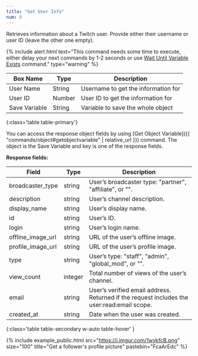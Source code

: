 ```yaml
---
title: "Get User Info"
num: 6
---
```


Retrieves information about a Twitch user. Provide either their username or user ID (leave the other one empty).

{% include alert.html text="This command needs some time to execute, either delay your next commands by 1-2 seconds or use <a href='/statements#waituntilvariableexists'>Wait Until Variable Exists</a> command." type="warning" %} 

| Box Name | Type | Description | 
|-------|--------|--------
|User Name|String|Username to get the information for
|User ID|Number|User ID to get the information for
|Save Variable|String|Variable to save the whole object 
{:class='table table-primary'}

You can access the response object fields by using [Get Object Variable]({{ "commands/object#getobjectvariable" | relative_url }}) command. The object is the Save Variable and key is one of the response fields.


**Response fields:**

| Field | Type| Description| 
|-------|--------|--------
|broadcaster_type|	string|	User’s broadcaster type: "partner", "affiliate", or "".
|description|	string|	User’s channel description.
|display_name|	string|	User’s display name.
|id	|string|	User’s ID.
|login	|string|	User’s login name.
|offline_image_url|	string|	URL of the user’s offline image.
|profile_image_url|	string|	URL of the user’s profile image.
|type	|string|	User’s type: "staff", "admin", "global_mod", or "".
|view_count|	integer	|Total number of views of the user’s channel.
|email|	string|	User’s verified email address. Returned if the request includes the user:read:email scope.
|created_at|	string|	Date when the user was created.
{:class='table table-secondary w-auto table-hover' }

{% include example_public.html src="https://i.imgur.com/1wykfcB.png" size="100" title="Get a follower's profile picture" pastebin="FcaArEdc" %}  









